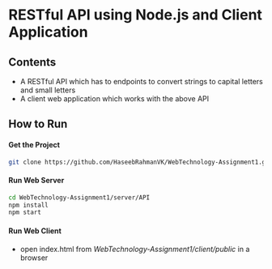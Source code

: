 
# RESTful API using Node.js and Client Application



## Contents
- A RESTful API which has to endpoints to convert strings to capital letters and small letters
- A client web application which works with the above API

## How to Run

#### Get the Project
```zsh
git clone https://github.com/HaseebRahmanVK/WebTechnology-Assignment1.git
```

#### Run Web Server
```zsh
cd WebTechnology-Assignment1/server/API
npm install
npm start
```

#### Run Web Client

- open index.html from *WebTechnology-Assignment1/client/public* in a browser
